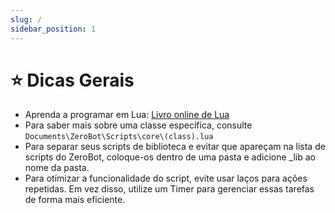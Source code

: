 ```yaml
---
slug: /
sidebar_position: 1
---
```


# ⭐ Dicas Gerais

- Aprenda a programar em Lua: [Livro online de Lua](https://www.lua.org/pil/contents.html)
- Para saber mais sobre uma classe específica, consulte `Documents\ZeroBot\Scripts\core\(class).lua`
- Para separar seus scripts de biblioteca e evitar que apareçam na lista de scripts do ZeroBot, coloque-os dentro de uma pasta e adicione _lib ao nome da pasta.
- Para otimizar a funcionalidade do script, evite usar laços para ações repetidas. Em vez disso, utilize um Timer para gerenciar essas tarefas de forma mais eficiente.